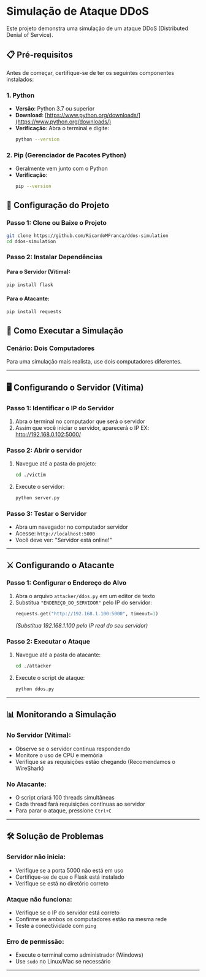 # Simulação de Ataque DDoS

Este projeto demonstra uma simulação de um ataque DDoS (Distributed Denial of Service).

## 📋 Pré-requisitos

Antes de começar, certifique-se de ter os seguintes componentes instalados:

### 1. Python
- **Versão**: Python 3.7 ou superior
- **Download**: [https://www.python.org/downloads/](https://www.python.org/downloads/)
- **Verificação**: Abra o terminal e digite:
  ```bash
  python --version
  ```

### 2. Pip (Gerenciador de Pacotes Python)
- Geralmente vem junto com o Python
- **Verificação**:
  ```bash
  pip --version
  ```

## 🚀 Configuração do Projeto

### Passo 1: Clone ou Baixe o Projeto
```bash
git clone https://github.com/RicardoMFranca/ddos-simulation
cd ddos-simulation
```

### Passo 2: Instalar Dependências

#### Para o Servidor (Vítima):
```bash
pip install flask
```

#### Para o Atacante:
```bash
pip install requests
```

## 🎯 Como Executar a Simulação

### Cenário: Dois Computadores
Para uma simulação mais realista, use dois computadores diferentes.

---

## 🖥️ Configurando o Servidor (Vítima)

### Passo 1: Identificar o IP do Servidor
1. Abra o terminal no computador que será o servidor
2. Assim que você iniciar o servidor, aparecerá o IP EX: http://192.168.0.102:5000/

### Passo 2: Abrir o servidor
1. Navegue até a pasta do projeto:
   ```bash
   cd ./victim
   ```

2. Execute o servidor:
   ```bash
   python server.py
   ```

### Passo 3: Testar o Servidor
- Abra um navegador no computador servidor
- Acesse: `http://localhost:5000`
- Você deve ver: "Servidor está online!"

---

## ⚔️ Configurando o Atacante

### Passo 1: Configurar o Endereço do Alvo
1. Abra o arquivo `attacker/ddos.py` em um editor de texto
2. Substitua `"ENDEREÇO_DO_SERVIDOR"` pelo IP do servidor:
   ```python
   requests.get("http://192.168.1.100:5000", timeout=1)
   ```
   *(Substitua 192.168.1.100 pelo IP real do seu servidor)*

### Passo 2: Executar o Ataque
1. Navegue até a pasta do atacante:
   ```bash
   cd ./attacker
   ```

2. Execute o script de ataque:
   ```bash
   python ddos.py
   ```

---

## 📊 Monitorando a Simulação

### No Servidor (Vítima):
- Observe se o servidor continua respondendo
- Monitore o uso de CPU e memória
- Verifique se as requisições estão chegando (Recomendamos o WireShark)

### No Atacante:
- O script criará 100 threads simultâneas
- Cada thread fará requisições contínuas ao servidor
- Para parar o ataque, pressione `Ctrl+C`


---

## 🛠️ Solução de Problemas

### Servidor não inicia:
- Verifique se a porta 5000 não está em uso
- Certifique-se de que o Flask está instalado
- Verifique se está no diretório correto

### Ataque não funciona:
- Verifique se o IP do servidor está correto
- Confirme se ambos os computadores estão na mesma rede
- Teste a conectividade com `ping`

### Erro de permissão:
- Execute o terminal como administrador (Windows)
- Use `sudo` no Linux/Mac se necessário

---